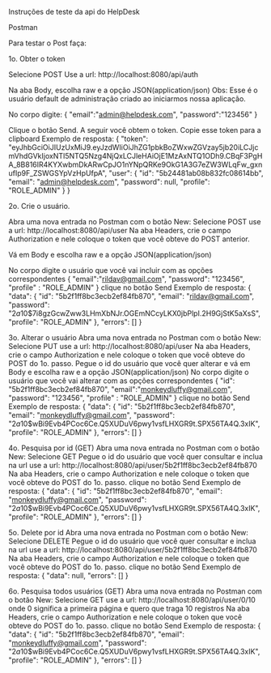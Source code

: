 Instruções de teste da api do HelpDesk

Postman

Para testar o Post faça:

1o. Obter o token

Selecione POST
Use a url: http://localhost:8080/api/auth

Na aba Body, escolha raw e a opção JSON(application/json)
Obs: Esse é o usuário default de administração criado ao iniciarmos nossa aplicação.

No corpo digite:
{
	"email":"admin@helpdesk.com",
	"password":"123456"
}

Clique o botão Send. A seguir você obtem o token. Copie esse token para a clipboard
Exemplo de resposta:
{
    "token": "eyJhbGciOiJIUzUxMiJ9.eyJzdWIiOiJhZG1pbkBoZWxwZGVzay5jb20iLCJjcmVhdGVkIjoxNTI5NTQ5Nzg4NjQxLCJleHAiOjE1MzAxNTQ1ODh9.CBqF3PgHA_8B816IR4KYXwbmDkARwCpJO1nYNpQRKe9OkG1A3G7eZW3WLqFw_gxnufIp9F_ZSWGSYpVzHpUfpA",
    "user": {
        "id": "5b24481ab08b832fc08614bb",
        "email": "admin@helpdesk.com",
        "password": null,
        "profile": "ROLE_ADMIN"
    }
}

2o. Crie o usuário.

Abra uma nova entrada no Postman com o botão New:
Selecione POST
use a url: http://localhost:8080/api/user
Na aba Headers, crie o campo Authorization e nele coloque o token que você obteve do POST anterior.

Vá em Body e escolha raw e a opção JSON(application/json)

No corpo digite o usuário que você vai incluir com as opções correspondentes
{
  "email":"rildav@gmail.com",
  "password": "123456",
  "profile" : "ROLE_ADMIN"
}
clique no botão Send
Exemplo de resposta:
{
    "data": {
        "id": "5b2f1ff8bc3ecb2ef84fb870",
        "email": "rildav@gmail.com",
        "password": "$2a$10$7i8gzGcwZww3LHmXbNJr.OGEmNCcyLKX0jbPlpI.2H9GjStK5aXsS",
        "profile": "ROLE_ADMIN"
    },
    "errors": []
}

3o. Alterar o usuário
Abra uma nova entrada no Postman com o botão New:
Selecione PUT
use a url: http://localhost:8080/api/user
Na aba Headers, crie o campo Authorization e nele coloque o token que você obteve do POST do 1o. passo.
Pegue o id do usuário que você quer alterar e vá em Body e escolha raw e a opção JSON(application/json)
No corpo digite o usuário que você vai alterar com as opções correspondentes
{
  "id": "5b2f1ff8bc3ecb2ef84fb870",
  "email":"monkeydluffy@gmail.com",
  "password": "123456",
  "profile" : "ROLE_ADMIN"
}
clique no botão Send
Exemplo de resposta:
{
    "data": {
        "id": "5b2f1ff8bc3ecb2ef84fb870",
        "email": "monkeydluffy@gmail.com",
        "password": "$2a$10$wBi9Evb4PCoc6Ce.Q5XUDuV6pwy1vsfLHXGR9t.SPX56TA4Q.3xIK",
        "profile": "ROLE_ADMIN"
    },
    "errors": []
}

4o. Pesquisa por id (GET)
Abra uma nova entrada no Postman com o botão New:
Selecione GET
Pegue o id do usuário que você quer consultar e inclua na url
use a url: http://localhost:8080/api/user/5b2f1ff8bc3ecb2ef84fb870
Na aba Headers, crie o campo Authorization e nele coloque o token que você obteve do POST do 1o. passo.
clique no botão Send
Exemplo de resposta:
{
    "data": {
        "id": "5b2f1ff8bc3ecb2ef84fb870",
        "email": "monkeydluffy@gmail.com",
        "password": "$2a$10$wBi9Evb4PCoc6Ce.Q5XUDuV6pwy1vsfLHXGR9t.SPX56TA4Q.3xIK",
        "profile": "ROLE_ADMIN"
    },
    "errors": []
}

5o. Delete por id
Abra uma nova entrada no Postman com o botão New:
Selecione DELETE
Pegue o id do usuário que você quer consultar e inclua na url
use a url: http://localhost:8080/api/user/5b2f1ff8bc3ecb2ef84fb870
Na aba Headers, crie o campo Authorization e nele coloque o token que você obteve do POST do 1o. passo.
clique no botão Send
Exemplo de resposta:
{
    "data": null,
    "errors": []
}

6o. Pesquisa todos usuários (GET)
Abra uma nova entrada no Postman com o botão New:
Selecione GET
use a url: http://localhost:8080/api/user/0/10
onde 0 significa a primeira página e quero que traga 10 registros
Na aba Headers, crie o campo Authorization e nele coloque o token que você obteve do POST do 1o. passo.
clique no botão Send
Exemplo de resposta:
{
    "data": {
        "id": "5b2f1ff8bc3ecb2ef84fb870",
        "email": "monkeydluffy@gmail.com",
        "password": "$2a$10$wBi9Evb4PCoc6Ce.Q5XUDuV6pwy1vsfLHXGR9t.SPX56TA4Q.3xIK",
        "profile": "ROLE_ADMIN"
    },
    "errors": []
}


